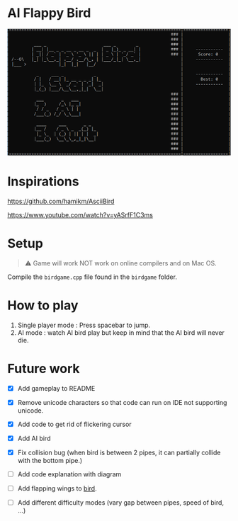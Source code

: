 # AI Flappy Bird
![](BirdVersion1.gif)

# Inspirations #
https://github.com/hamikm/AsciiBird

https://www.youtube.com/watch?v=yASrfF1C3ms

# Setup # 
> ⚠️ Game will work NOT work on online compilers and on Mac OS.

Compile the `birdgame.cpp` file found in the `birdgame` folder.

# How to play #
1. Single player mode : Press spacebar to jump.
2. AI mode : watch AI bird play but keep in mind that the AI bird will never die.

# Future work #
- [x] Add gameplay to README
- [x] Remove unicode characters so that code can run on IDE not supporting unicode.
- [x] Add code to get rid of flickering cursor 
- [x] Add AI bird
- [x] Fix collision bug (when bird is between 2 pipes, it can partially collide with the bottom pipe.)

- [ ] Add code explanation with diagram
- [ ] Add flapping wings to [bird](https://imgur.com/gallery/gKpkYqL).
- [ ] Add different difficulty modes (vary gap between pipes, speed of bird, ...)

